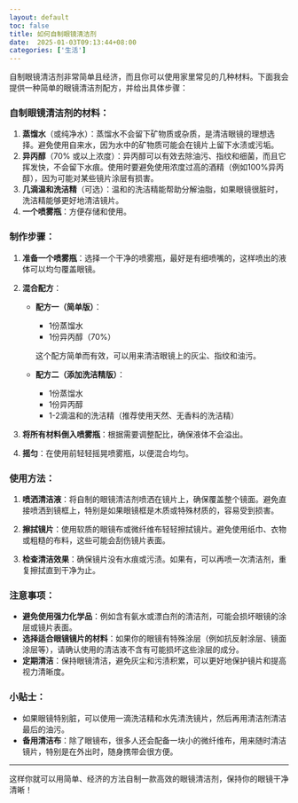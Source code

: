 ```yaml
---
layout: default
toc: false
title: 如何自制眼镜清洁剂
date:  2025-01-03T09:13:44+08:00
categories: ['生活']
---
```

 
自制眼镜清洁剂非常简单且经济，而且你可以使用家里常见的几种材料。下面我会提供一种简单的眼镜清洁剂配方，并给出具体步骤：

### **自制眼镜清洁剂的材料：**

1. **蒸馏水**（或纯净水）：蒸馏水不会留下矿物质或杂质，是清洁眼镜的理想选择。避免使用自来水，因为水中的矿物质可能会在镜片上留下水渍或污垢。
2. **异丙醇**（70% 或以上浓度）：异丙醇可以有效去除油污、指纹和细菌，而且它挥发快，不会留下水痕。使用时要避免使用浓度过高的酒精（例如100%异丙醇），因为可能对某些镜片涂层有损害。
3. **几滴温和洗洁精**（可选）：温和的洗洁精能帮助分解油脂，如果眼镜很脏时，洗洁精能够更好地清洁镜片。
4. **一个喷雾瓶**：方便存储和使用。

### **制作步骤：**

1. **准备一个喷雾瓶**：选择一个干净的喷雾瓶，最好是有细喷嘴的，这样喷出的液体可以均匀覆盖眼镜。
   
2. **混合配方**：
   - **配方一（简单版）**：
     - 1份蒸馏水
     - 1份异丙醇（70%）
   
     这个配方简单而有效，可以用来清洁眼镜上的灰尘、指纹和油污。
   
   - **配方二（添加洗洁精版）**：
     - 1份蒸馏水
     - 1份异丙醇
     - 1-2滴温和的洗洁精（推荐使用天然、无香料的洗洁精）

3. **将所有材料倒入喷雾瓶**：根据需要调整配比，确保液体不会溢出。

4. **摇匀**：在使用前轻轻摇晃喷雾瓶，以便混合均匀。

### **使用方法：**

1. **喷洒清洁液**：将自制的眼镜清洁剂喷洒在镜片上，确保覆盖整个镜面。避免直接喷洒到镜框上，特别是如果眼镜框是木质或特殊材质的，容易受到损害。
   
2. **擦拭镜片**：使用软质的眼镜布或微纤维布轻轻擦拭镜片。避免使用纸巾、衣物或粗糙的布料，这些可能会刮伤镜片表面。

3. **检查清洁效果**：确保镜片没有水痕或污渍。如果有，可以再喷一次清洁剂，重复擦拭直到干净为止。

### **注意事项：**

- **避免使用强力化学品**：例如含有氨水或漂白剂的清洁剂，可能会损坏眼镜的涂层或镜片表面。
- **选择适合眼镜镜片的材料**：如果你的眼镜有特殊涂层（例如抗反射涂层、镜面涂层等），请确认使用的清洁液不含有可能损坏这些涂层的成分。
- **定期清洁**：保持眼镜清洁，避免灰尘和污渍积累，可以更好地保护镜片和提高视力清晰度。

### **小贴士**：

- 如果眼镜特别脏，可以使用一滴洗洁精和水先清洗镜片，然后再用清洁剂清洁最后的油污。
- **备用清洁布**：除了眼镜布，很多人还会配备一块小的微纤维布，用来随时清洁镜片，特别是在外出时，随身携带会很方便。

---

这样你就可以用简单、经济的方法自制一款高效的眼镜清洁剂，保持你的眼镜干净清晰！

